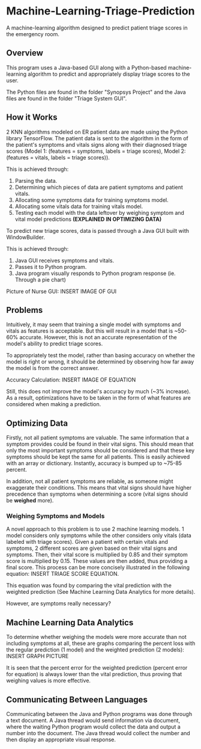 # Machine-Learning-Triage-Prediction
A machine-learning algorithm designed to predict patient triage scores in the emergency room. 

## Overview
This program uses a Java-based GUI along with a Python-based machine-learning algorithm to predict and appropriately display triage scores to the user.

The Python files are found in the folder "Synopsys Project" and the Java files are found in the folder "Triage System GUI". 

## How it Works
2 KNN algorithms modeled on ER patient data are made using the Python library TensorFlow. The patient data is sent to the algorithm in the form of the patient's symptoms and vitals signs along with their diagnosed triage scores (Model 1: (features = symptoms, labels = triage scores), Model 2: (features = vitals, labels = triage scores)).

This is achieved through:
1. Parsing the data.
2. Determining which pieces of data are patient symptoms and patient vitals.
3. Allocating some symptoms data for training symptoms model.
3. Allocating some vitals data for training vitals model.
4. Testing each model with the data leftover by weighing symptom and vital model predictions **(EXPLAINED IN OPTIMIZING DATA)**

To predict new triage scores, data is passed through a Java GUI built with WindowBuilder. 

This is achieved through:
1. Java GUI receives symptoms and vitals.
2. Passes it to Python program.
3. Java program visually responds to Python program response (ie. Through a pie chart)

Picture of Nurse GUI: 
INSERT IMAGE OF GUI

## Problems
Intuitively, it may seem that training a single model with symptoms and vitals as features is acceptable. But this will result in a model that is ~50-60% accurate. However, this is not an accurate representation of the model's ability to predict triage scores. 

To appropriately test the model, rather than basing accuracy on whether the model is right or wrong, it should be determined by observing how far away the model is from the correct answer.

Accuracy Calculation:
INSERT IMAGE OF EQUATION

Still, this does not improve the model's accuracy by much (~3% increase). As a result, optimizations have to be taken in the form of what features are considered when making a prediction.

## Optimizing Data
Firstly, not all patient symptoms are valuable. The same information that a symptom provides could be found in their vital signs. This should mean that only the most important symptoms should be considered and that these key symptoms should be kept the same for all patients. This is easily achieved with an array or dictionary. Instantly, accuracy is bumped up to ~75-85 percent. 

In addition, not all patient symptoms are reliable, as someone might exaggerate their conditions. This means that vital signs should have higher precedence than symptoms when determining a score (vital signs should be **weighed** more). 

### Weighing Symptoms and Models
A novel approach to this problem is to use 2 machine learning models. 1 model considers only symptoms while the other considers only vitals (data labeled with triage scores). Given a patient with certain vitals and symptoms, 2 different scores are given based on their vital signs and symptoms. Then, their vital score is multiplied by 0.85 and their symptom score is multiplied by 0.15. These values are then added, thus providing a final score. This process can be more concisely illustrated in the following equation: INSERT TRIAGE SCORE EQUATION. 

This equation was found by comparing the vital prediction with the weighted prediction (See Machine Learning Data Analytics for more details). 

However, are symptoms really necessary?


## Machine Learning Data Analytics
To determine whether weighing the models were more accurate than not including symptoms at all, these are graphs comparing the percent loss with the regular prediction (1 model) and the weighted prediction (2 models): INSERT GRAPH PICTURE

It is seen that the percent error for the weighted prediction (percent error for equation) is always lower than the vital prediction, thus proving that weighing values is more effective.

## Communicating Between Languages
Communicating between the Java and Python programs was done through a text document. A Java thread would send information via document, where the waiting Python program would collect the data and output a number into the document. The Java thread would collect the number and then display an appropriate visual response. 
